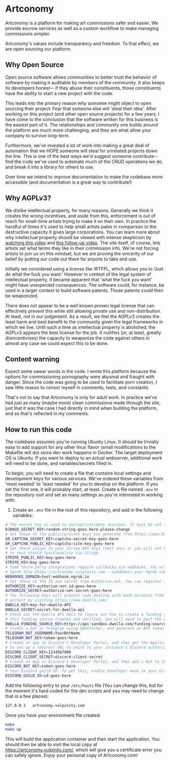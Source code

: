 # Artconomy

Artconomy is a platform for making art commissions safer and easier. We provide escrow services as well as a custom workflow to make managing commissions simpler.

Artconomy's values include transparency and freedom. To that effect, we are open sourcing our platform.

## Why Open Source

Open source software allows communities to better trust the behavior of software by making it auditable by members of the community. It also keeps its developers honest-- if they abuse their constituents, those constituents have the ability to start a new project with the code.

This leads into the primary reason why somoene might object to open sourcing their project: Fear that someone else will 'steal their idea'. After working on this project (and other open source projects) for a few years, I have come to the conclusion that the software written for this business is the easiest part of it. The relationships and community one builds around the platform are much more challenging, and they are what allow your company to survive long-term.

Furthermore, we've invested a lot of work into making a great deal of automation that we HOPE someone will steal for unrelated projects down the line. This is one of the best ways we'd suggest someone contribute-- find the code we've used to automate much of the CRUD operations we do, and break it into a library for others to use.

Over time we intend to improve documentation to make the codebase more accessible (and documentation is a great way to contribute!)

## Why AGPLv3?

We dislike intellectual property, for many reasons. Generally we think it creates the wrong incentives, and aside from this, enforcement is out of reach for small-time artists trying to make it on their own. In practice the handful of times it's used to help small artists pales in comparison to the destructive capacity it gives large corporations. You can learn more about why intellectual property should be viewed with intense skepticism by [watching this video](https://www.youtube.com/watch?v=jIM6dN3ogbk) and [this follow-up video](https://www.youtube.com/watch?v=mnnYCJNhw7w). The site itself, of course, lets artists set what terms they like in their commission info. We're not forcing artists to join us on this mindset, but we are proving the sincerity of our belief by putting our code out there for anyone to take and use.

Initially we considered using a license like WTFPL, which allows you to 'Just do what the fuck you want.' However in context of the legal system of intellectual property, it became apparent that 'what the fuck you want' might have unexpected consequences. The software could, for instance, be used in a larger context to build software patents. Those patents could then be weaponized.

There does not appear to be a well known proven legal license that can effectively prevent this while still allowing private use and non-distribution. At least, not in our judgement. As a result, we feel the AGPLv3 creates the least harm and best benefit to the community given the legal frameworks in which we live. Until such a time as intellectual property is abolished, the AGPLv3 appears the best license for the job. It nullifies (or, at least, greatly disincentivizes) the capacity to weaponize the code against others in almost any case we could expect this to be done.

## Content warning

Expect some swear words in the code. I wrote this platform because the options for commissioning pornography were abysmal and fraught with danger. Since the code was going to be used to facilitate porn creation, I saw little reason to censor myself in comments, tests, and constants.

That's not to say that Artconomy is only for adult work. In practice we've had just as many (maybe more) clean commissions made through the site, just that it was the case I had directly in mind when building the platform, and so that's reflected in my comments.

## How to run this code

The codebase assumes you're running Ubuntu Linux. It should be trivially easy to add support for any other linux flavor (small modifications to the Makefile will do) since dev work happens in Docker. The target deployment OS is Ubuntu. If you want to deploy to an actual webserver, additional work will need to be done, and variables/secrets filled in.

To begin, you will need to create a file that contains local settings and development keys for various services. We've ordered these variables from 'most needed' to 'least needed' for you to develop on the platform. If you set the first one, it will probably start, at least. Create a file named `.env` in the repository root and set as many settings as you're interested in working with:
1. Create an `.env` file in the root of this repository, and add in the following variables:

```bash
# The secret key is used to encrypt/validate sessions. It must be set for the application to run.
DJANGO_SECRET_KEY=random-string-goes-here-please-change
# Set these to the public/private keys you generate from https://www.hcaptcha.com/ or else you won't  be able to register.
GR_CAPTCHA_SECRET_KEY=captcha-secret-key-goes-here
GR_CAPTCHA_PUBLIC_KEY=captcha-site-key-goes-here
# Set these values to your Stripe API keys (test env) or you will not be able
# to test shield functionality via Stripe.
STRIPE_PUBLIC_KEY=key-goes-here
STRIPE_KEY=key-goes-here
# Some third party integrations require callbacks via webhooks. You will need a publicly accessible endpoint to test these. You can use a service like ngrok to set this up, and invoke it this way once you've logged in:
# ngrok http https://artconomy.vulpinity.com --subdomain your-ngrok-subdomain
WEBHOOKS_DOMAIN=test-webhook.ngrok.io
# Set these to the ID and secret from Authorize.net. You can register for a sandbox account at https://developer.authorize.net/
AUTHORIZE_KEY=authorize-net-id-goes-here
AUTHORIZE_SECRET=authorize-net-secret-goes-here
# The following keys will prevent code dealing with bank accounts from working if not set. Register for a Dwolla API
# account by visiting https://www.dwolla.com/
DWOLLA_KEY=key-for-dwolla-API
DWOLLA_SECRET=secret-for-dwolla-api
# Check out the Dwolla API docs to figure out how to create a funding source for the main account. Once you have
# this funding source created and verified, you will need to post the API URL link here. This is the account that payments will go out from. It should be the account Authorize.net payments deposit to, unless you want to run out of money.
DWOLLA_FUNDING_SOURCE_KEY=https://api-sandbox.dwolla.com/funding-sources/uuid-goes-here
# Create a bot in Telegram using @BotFather, and generate an API token for it. This is used for 2FA and availability announcements.
TELEGRAM_BOT_USERNAME=YourBotName
TELEGRAM_BOT_KEY=token-goes-here
# Create an app in Discord's Developer Portal, and then get the Application ID and secret. On Discord's end, you'll need
# to set up a redirect URL to point to your instance's Discord authorization URL, https://artconomy.vulpinity.com/discord/auth/
DISCORD_CLIENT_KEY=1234567890
DISCORD_CLIENT_SECRET=discord-client-secret
# Create an App in Discord's Developer Portal, and then add a bot to that app. Put the bot's token here.
DISCORD_BOT_KEY=token-goes-here
# Your Discord guild ID. To get this, enable Developer mode in your Discord user settings, and then right-click on your guild and select 'Copy ID'
DISCORD_GUILD_ID=id-goes-here
```

Add the following entry to your `/etc/hosts` file (You can change this, but for the moment it's hard coded for the dev scripts and you may need to change that in a few places):

```bash
127.0.0.1	artconomy.vulpinity.com
```
Once you have your environment file created:

```bash
make
make up
```

This will build the application container and then start the application. You should then be able to visit the local copy at https://artconomy.vulpinity.com/, which will give you a certificate error you can safely ignore. Enjoy your personal copy of Artconomy.com!
